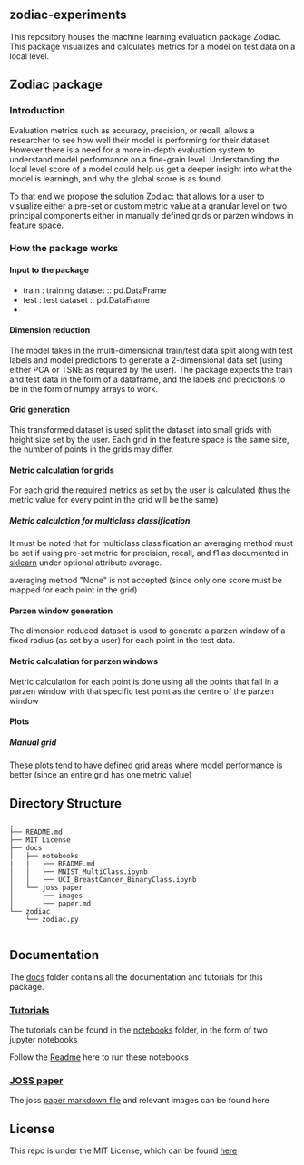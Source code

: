 ## zodiac-experiments

This repository houses the machine learning evaluation package Zodiac. This package visualizes and calculates metrics for a model on test data on a local level.

## Zodiac package

### Introduction

Evaluation metrics such as accuracy, precision, or recall, allows a researcher to see how well their model is performing for their dataset. However there is a need for a more in-depth evaluation system to understand model performance on a fine-grain level. Understanding the local level score of a model could help us get a deeper insight into what the model is learningh, and why the global score is as found. 

To that end we propose the solution Zodiac: that allows for a user to visualize either a pre-set or custom metric value at a granular level on two principal components either in manually defined grids or parzen windows in feature space.

### How the package works

#### Input to the package

- train : training dataset :: pd.DataFrame
- test : test dataset :: pd.DataFrame
- 

#### Dimension reduction

The model takes in the multi-dimensional train/test data split along with test labels and model predictions to generate a 2-dimensional data set (using either PCA or TSNE as required by the user). The package expects the train and test data in the form of a dataframe, and the labels and predictions to be in the form of numpy arrays to work.

#### Grid generation

This transformed dataset is used split the dataset into small grids with height size set by the user. Each grid in the feature space is the same size, the number of points in the grids may differ.

#### Metric calculation for grids

For each grid the required metrics as set by the user is calculated (thus the metric value for every point in the grid will be the same) 

##### Metric calculation for multiclass classification

It must be noted that for multiclass classification an averaging method must be set if using pre-set metric for precision, recall, and f1 as documented in [sklearn](https://scikit-learn.org/stable/modules/generated/sklearn.metrics.f1_score.html) under optional attribute average.

averaging method "None" is not accepted (since only one score must be mapped for each point in the grid)

#### Parzen window generation

The dimension reduced dataset is used to generate a parzen window of a fixed radius (as set by a user) for each point in the test data. 

#### Metric calculation for parzen windows

Metric calculation for each point is done using all the points that fall in a parzen window with that specific test point as the centre of the parzen window

#### Plots

##### Manual grid 

These plots tend to have defined grid areas where model performance is better (since an entire grid has one metric value)

## Directory Structure

```
.
├── README.md
├── MIT License
├── docs
│   ├── notebooks
|   |   ├── README.md
│   │   ├── MNIST_MultiClass.ipynb
│   │   └── UCI_BreastCancer_BinaryClass.ipynb
│   └── joss paper
│       ├── images
│       └── paper.md
└── zodiac
    └── zodiac.py
    
```

## Documentation

The [docs](https://github.com/apoorva-sh/zodiac-experiments/tree/master/docs) folder contains all the documentation and tutorials for this package.

### [Tutorials](https://github.com/apoorva-sh/zodiac-experiments/tree/master/docs/notebooks)

The tutorials can be found in the [notebooks](https://github.com/apoorva-sh/zodiac-experiments/tree/master/docs/notebooks) folder, in the form of two jupyter notebooks

Follow the [Readme](https://github.com/apoorva-sh/zodiac-experiments/blob/master/docs/notebooks/README.md) here to run these notebooks

### [JOSS paper](https://github.com/apoorva-sh/zodiac-experiments/tree/master/docs/joss%20paper)

The joss [paper markdown file](https://github.com/apoorva-sh/zodiac-experiments/blob/master/docs/joss%20paper/paper.md) and relevant images can be found here

## License

This repo is under the MIT License, which can be found [here](https://github.com/apoorva-sh/zodiac-experiments/blob/master/LICENSE)
